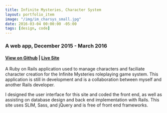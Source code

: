 ```yaml
---
title: Infinite Mysteries, Character System
layout: portfolio_item
image: "/img/im_charsys_small.jpg"
date: 2016-03-04 00:00:00 -05:00
tags: [design, code]
---
```


### A web app, December 2015 - March 2016
#### [View on Github](https://github.com/stephmarx/infinite-mysteries-charsys) | [Live Site](http://characters.infinitemysteries.com/)

<p>A Ruby on Rails application used to manage characters and faciliate character creation for the Infinite Mysteries roleplaying game system. This application is still in development and is a collaboration between myself and another Rails developer. </p>
<p>I designed the user interface for this site and coded the front end, as well as assisting on database design and back end implementation with Rails. This site uses SLIM, Sass, and jQuery and is free of front end frameworks.</p>
